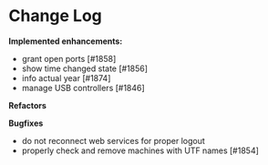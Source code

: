 # Change Log

**Implemented enhancements:**

- grant open ports [\#1858]
- show time changed state [\#1856]
- info actual year [\#1874]
- manage USB controllers [\#1846]

**Refactors**


**Bugfixes**

- do not reconnect web services for proper logout
- properly check and remove machines with UTF names [\#1854]

